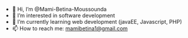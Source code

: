 - 👋 Hi, I’m @Mami-Betina-Moussounda
- 👀 I’m interested in software development
- 🌱 I’m currently learning web development (javaEE, Javascript, PHP)
- 📫 How to reach me: mamibetina1@gmail.com
